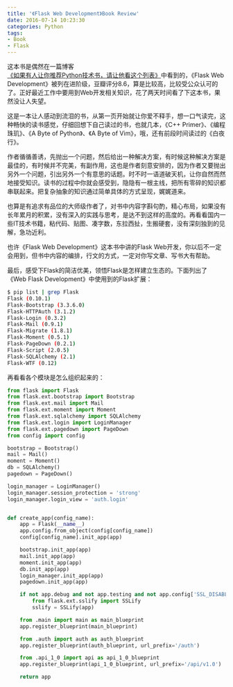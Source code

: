 ```yaml
---
title: '《Flask Web Development》Book Review'
date: 2016-07-14 10:23:30
categories: Python
tags:
- Book
- Flask
---
```


这本书是偶然在一篇博客[《如果有人让你推荐Python技术书，请让他看这个列表》](http://python.jobbole.com/85620/)中看到的，《Flask Web Development》被列在进阶级，豆瓣评分8.6，算是比较高，比较受公众认可的了。正好最近工作中要用到Web开发相关知识，花了两天时间看了下这本书，果然没让人失望。

这是一本让人感动到流泪的书，从第一页开始就让你爱不释手，想一口气读完，这种畅快的读书感觉，仔细回想下自己读过的书，也就几本，《C++ Primer》、《编程珠玑》、《A Byte of Python》、《A Byte of Vim》，哦，还有前段时间读过的《白夜行》。

<!-- more -->

作者循循善诱，先抛出一个问题，然后给出一种解决方案，有时候这种解决方案是最佳的，有时候并不完美，有副作用，这也是作者刻意安排的，因为作者又要抛出另外一个问题，引出另外一个有意思的话题。时不时一语道破天机，让你自然而然地接受知识。读书的过程中你就会感受到，隐隐有一根主线，把所有零碎的知识都串联起来。把复杂抽象的知识通过简单具体的方式呈现，娓娓道来。

也算是有追求有品位的大师级作者了，对书中内容字斟句酌，精心布局，如果没有长年累月的积累，没有深入的实践与思考，是达不到这样的高度的。再看看国内一些IT技术书籍，粘代码、贴图、凑字数，东拉西扯，生搬硬套，没有深刻独到的见解，急功近利。

也许《Flask Web Development》这本书中讲的Flask Web开发，你以后不一定会用到，但书中内容的编排，行文的方式，一定对你写文章、写书大有帮助。

最后，感受下Flask的简洁优美，领悟Flask是怎样建立生态的。下面列出了《Web Flask Development》中使用到的Flask扩展：

```sh
$ pip list | grep Flask
Flask (0.10.1)
Flask-Bootstrap (3.3.6.0)
Flask-HTTPAuth (3.1.2)
Flask-Login (0.3.2)
Flask-Mail (0.9.1)
Flask-Migrate (1.8.1)
Flask-Moment (0.5.1)
Flask-PageDown (0.2.1)
Flask-Script (2.0.5)
Flask-SQLAlchemy (2.1)
Flask-WTF (0.12)
```

再看看各个模块是怎么组织起来的：
```python
from flask import Flask
from flask.ext.bootstrap import Bootstrap
from flask.ext.mail import Mail
from flask.ext.moment import Moment
from flask.ext.sqlalchemy import SQLAlchemy
from flask.ext.login import LoginManager
from flask.ext.pagedown import PageDown
from config import config

bootstrap = Bootstrap()
mail = Mail()
moment = Moment()
db = SQLAlchemy()
pagedown = PageDown()

login_manager = LoginManager()
login_manager.session_protection = 'strong'
login_manager.login_view = 'auth.login'


def create_app(config_name):
    app = Flask(__name__)
    app.config.from_object(config[config_name])
    config[config_name].init_app(app)

    bootstrap.init_app(app)
    mail.init_app(app)
    moment.init_app(app)
    db.init_app(app)
    login_manager.init_app(app)
    pagedown.init_app(app)

    if not app.debug and not app.testing and not app.config['SSL_DISABLE']:
        from flask.ext.sslify import SSLify
        sslify = SSLify(app)

    from .main import main as main_blueprint
    app.register_blueprint(main_blueprint)

    from .auth import auth as auth_blueprint
    app.register_blueprint(auth_blueprint, url_prefix='/auth')

    from .api_1_0 import api as api_1_0_blueprint
    app.register_blueprint(api_1_0_blueprint, url_prefix='/api/v1.0')

    return app  
```
